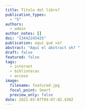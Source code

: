 ```yaml
---
title: Título del libro?
publication_types:
  - "5"
authors:
  - admin
author_notes: []
doi: "13442245425"
publication: aquí qué va?
abstract: "Aquí el abstract ok? "
draft: false
featured: false
tags:
  - internet
  - bibliotecas
  - acceso
image:
  filename: featured.jpg
  focal_point: Smart
  preview_only: false
date: 2021-03-07T04:07:02.430Z
---
```

